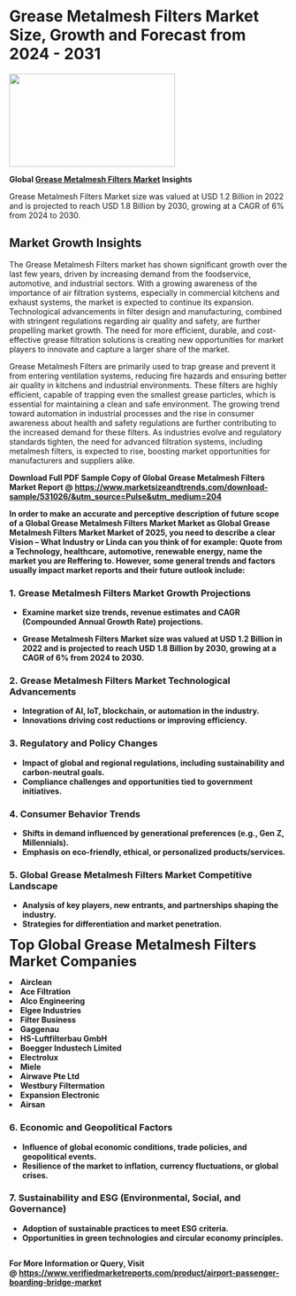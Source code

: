 <H1>Grease Metalmesh Filters Market Size, Growth and Forecast from 2024 - 2031</H1><img class="aligncenter size-medium wp-image-584254" src="https://thirdeyenews.in/wp-content/uploads/2024/09/Global-Market-Research-300x168.jpeg" alt="" width="300" height="168" /><p><strong>Global&nbsp;<a href="https://www.marketsizeandtrends.com/download-sample/531026/&amp;utm_source=Pulse&amp;utm_medium=204">Grease Metalmesh Filters Market</a> Insights</strong></p><p>Grease Metalmesh Filters Market size was valued at USD 1.2 Billion in 2022 and is projected to reach USD 1.8 Billion by 2030, growing at a CAGR of 6% from 2024 to 2030.</p><p><h2>Market Growth Insights</h2> <p>The Grease Metalmesh Filters market has shown significant growth over the last few years, driven by increasing demand from the foodservice, automotive, and industrial sectors. With a growing awareness of the importance of air filtration systems, especially in commercial kitchens and exhaust systems, the market is expected to continue its expansion. Technological advancements in filter design and manufacturing, combined with stringent regulations regarding air quality and safety, are further propelling market growth. The need for more efficient, durable, and cost-effective grease filtration solutions is creating new opportunities for market players to innovate and capture a larger share of the market.</p> <p><strong></strong></p> <p>Grease Metalmesh Filters are primarily used to trap grease and prevent it from entering ventilation systems, reducing fire hazards and ensuring better air quality in kitchens and industrial environments. These filters are highly efficient, capable of trapping even the smallest grease particles, which is essential for maintaining a clean and safe environment. The growing trend toward automation in industrial processes and the rise in consumer awareness about health and safety regulations are further contributing to the increased demand for these filters. As industries evolve and regulatory standards tighten, the need for advanced filtration systems, including metalmesh filters, is expected to rise, boosting market opportunities for manufacturers and suppliers alike.</p> <p><strong></p><p><span class=""><strong>Download Full PDF Sample Copy of Global Grease Metalmesh Filters Market Report</strong> @ <a href="https://www.marketsizeandtrends.com/download-sample/531026/&amp;utm_source=Pulse&amp;utm_medium=204" target="_blank">https://www.marketsizeandtrends.com/download-sample/531026/&amp;utm_source=Pulse&amp;utm_medium=204</a></span></p><p>In order to make an accurate and perceptive description of future scope of a Global&nbsp;Grease Metalmesh Filters Market Market as Global&nbsp;Grease Metalmesh Filters Market Market of 2025, you need to describe a clear Vision &ndash; What Industry or Linda can you think of for example: Quote from a Technology, healthcare, automotive, renewable energy, name the market you are Reffering to. However, some general trends and factors usually impact market reports and their future outlook include:</p><h3>1.&nbsp;<strong>Grease Metalmesh Filters Market Growth Projections</strong></h3><ul><li>Examine market size trends, revenue estimates and CAGR (Compounded Annual Growth Rate) projections.</li><li><p>Grease Metalmesh Filters Market size was valued at USD 1.2 Billion in 2022 and is projected to reach USD 1.8 Billion by 2030, growing at a CAGR of 6% from 2024 to 2030.</p></li></ul><h3>2.&nbsp;<strong>Grease Metalmesh Filters Market Technological Advancements</strong></h3><ul><li>Integration of AI, IoT, blockchain, or automation in the industry.</li><li>Innovations driving cost reductions or improving efficiency.</li></ul><h3>3.&nbsp;<strong>Regulatory and Policy Changes</strong></h3><ul><li>Impact of global and regional regulations, including sustainability and carbon-neutral goals.</li><li>Compliance challenges and opportunities tied to government initiatives.</li></ul><h3>4.&nbsp;<strong>Consumer Behavior Trends</strong></h3><ul><li>Shifts in demand influenced by generational preferences (e.g., Gen Z, Millennials).</li><li>Emphasis on eco-friendly, ethical, or personalized products/services.</li></ul><h3>5.&nbsp;<strong>Global Grease Metalmesh Filters Market Competitive Landscape</strong></h3><ul><li>Analysis of key players, new entrants, and partnerships shaping the industry.</li><li>Strategies for differentiation and market penetration.</li></ul><p data-pm-slice="1 1 []"><span style="color: inherit; font-family: inherit; font-size: 25px;">Top Global Grease Metalmesh Filters Market Companies</span></p><div class="" data-test-id=""><p><li>Airclean</li><li> Ace Filtration</li><li> Alco Engineering</li><li> Elgee Industries</li><li> Filter Business</li><li> Gaggenau</li><li> HS-Luftfilterbau GmbH</li><li> Boegger Industech Limited</li><li> Electrolux</li><li> Miele</li><li> Airwave Pte Ltd</li><li> Westbury Filtermation</li><li> Expansion Electronic</li><li> Airsan</li></p></div><h3>6.&nbsp;<strong>Economic and Geopolitical Factors</strong></h3><ul><li>Influence of global economic conditions, trade policies, and geopolitical events.</li><li>Resilience of the market to inflation, currency fluctuations, or global crises.</li></ul><h3>7.&nbsp;<strong>Sustainability and ESG (Environmental, Social, and Governance)</strong></h3><ul><li>Adoption of sustainable practices to meet ESG criteria.</li><li>Opportunities in green technologies and circular economy principles.</li></ul><h2><strong style="font-size: 14px;">For More Information or Query, Visit @&nbsp;</strong><a style="background-color: #ffffff; font-size: 14px;" href="https://www.marketsizeandtrends.com/report/grease-metalmesh-filters-market/" target="_blank">https://www.verifiedmarketreports.com/product/airport-passenger-boarding-bridge-market</a></h2>
